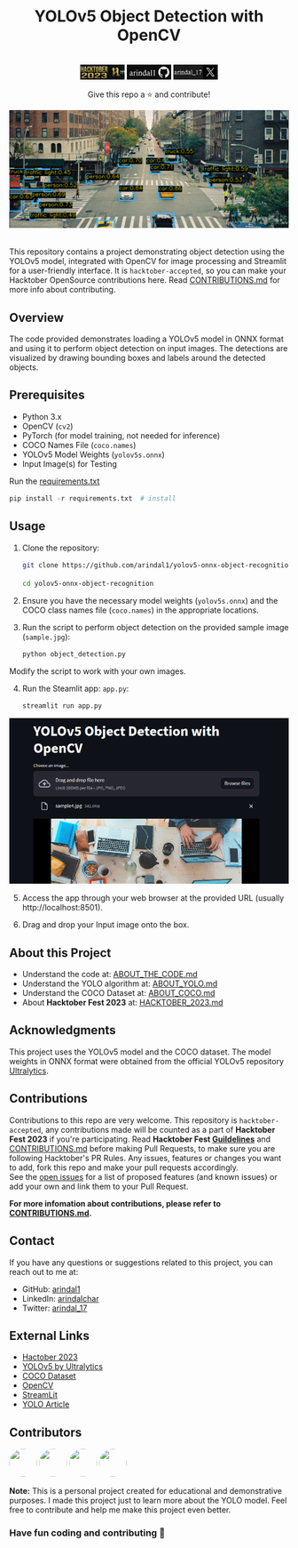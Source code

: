 <div align="center">
   <h1>YOLOv5 Object Detection with OpenCV</h1><br>
   <a href="https://hacktoberfest.com/" target="_blank">
      <img src="images/hack.jpg"  width="80px" alt="hacktober"></a> <a href="https://github.com/arindal1" target="_blank">
      <img src="images/git.jpg"  width="80px" alt="github"></a> <a href="https://twitter.com/arindal_17" target="_blank">
      <img src="images/x.jpg"  width="80px" alt="twitter"></a>
   <p>Give this repo a ⭐ and contribute!</p>
   <img src="images/header2.jpg" alt="header image">
</div>
<br>


This repository contains a project demonstrating object detection using the YOLOv5 model, integrated with OpenCV for image processing and Streamlit for a user-friendly interface. It is `hacktober-accepted`, so you can make your Hacktober OpenSource contributions here. Read [CONTRIBUTIONS.md](CONTRIBUTIONS.md) for more info about contributing. <br>


## Overview

The code provided demonstrates loading a YOLOv5 model in ONNX format and using it to perform object detection on input images. The detections are visualized by drawing bounding boxes and labels around the detected objects.

## Prerequisites

- Python 3.x
- OpenCV (`cv2`)
- PyTorch (for model training, not needed for inference)
- COCO Names File (`coco.names`)
- YOLOv5 Model Weights (`yolov5s.onnx`)
- Input Image(s) for Testing

Run the [requirements.txt](requirements.txt)
```python
pip install -r requirements.txt  # install
```

## Usage

1. Clone the repository:
   ```bash
   git clone https://github.com/arindal1/yolov5-onnx-object-recognition.git
  
   cd yolov5-onnx-object-recognition
   ```

2. Ensure you have the necessary model weights (`yolov5s.onnx`) and the COCO class names file (`coco.names`) in the appropriate locations.

3. Run the script to perform object detection on the provided sample image (`sample.jpg`):
   ```bash
   python object_detection.py
   ```

Modify the script to work with your own images.

4. Run the Steamlit app: `app.py`:
   ```python
   streamlit run app.py
   ```
![steamlitapp](images/1.png)

5. Access the app through your web browser at the provided URL (usually http://localhost:8501).
   
6. Drag and drop your Input image onto the box.

## About this Project

- Understand the code at: [ABOUT_THE_CODE.md](config/ABOUT_THE_CODE.md)
- Understand the YOLO algorithm at: [ABOUT_YOLO.md](config/ABOUT_YOLO.md)
- Understand the COCO Dataset at: [ABOUT_COCO.md](config/ABOUT_COCO.md)
- About **Hacktober Fest 2023** at: [HACKTOBER_2023.md](config/HACKTOBER_2023.md)



## Acknowledgments

This project uses the YOLOv5 model and the COCO dataset.
The model weights in ONNX format were obtained from the official YOLOv5 repository [Ultralytics](https://github.com/ultralytics/yolov5).

## Contributions

Contributions to this repo are very welcome. This repository is `hacktober-accepted`, any contributions made will be counted as a part of **Hacktober Fest 2023** if you're participating.
Read **Hacktober Fest [Guildelines](https://hacktoberfest.com/participation/#pr-mr-details)** and [CONTRIBUTIONS.md](CONTRIBUTIONS.md) before making Pull Requests, to make sure you are following Hacktober's PR Rules.
Any issues, features or changes you want to add, fork this repo and make your pull requests accordingly.<br>
See the [open issues](https://github.com/yolov5-onnx-object-recognition/issues) for a list of proposed features (and known issues) or add your own and link them to your Pull Request. <br>

**For more infomation about contributions, please refer to [CONTRIBUTIONS.md](CONTRIBUTIONS.md).**

## Contact

If you have any questions or suggestions related to this project, you can reach out to me at:

- GitHub: [arindal1](https://github.com/arindal1)
- LinkedIn: [arindalchar](https://www.linkedin.com/arindalchar/)
- Twitter: [arindal_17](https://twitter.com/arindal_17)

## External Links

- [Hactober 2023](https://hacktoberfest.com/)
- [YOLOv5 by Ultralytics](https://github.com/ultralytics/yolov5)
- [COCO Dataset](https://cocodataset.org/#home)
- [OpenCV](https://docs.opencv.org/)
- [StreamLit](https://docs.streamlit.io/)
- [YOLO Article](https://pjreddie.com/darknet/yolo/)

## Contributors

<a href="https://github.com/arindal1" target="_blank"><img src="https://github.com/arindal1.png" width="50px" height="50" style="border-radius: 50%;"></a>  <a href="https://github.com/simanders" target="_blank"><img src="https://github.com/simanders.png" width="50px" height="50" style="border-radius: 50%;"></a>  <a href="https://github.com/Shback007" target="_blank"><img src="https://github.com/Shback007.png" width="50px" height="50" style="border-radius: 50%;"></a>  <a href="https://github.com/AnuragM23" target="_blank"><img src="https://github.com/AnuragM23.png" width="50px" height="50" style="border-radius: 50%;"></a>


**Note:** This is a personal project created for educational and demonstrative purposes. I made this project just to learn more about the YOLO model. Feel free to contribute and help me make this project even better.

### Have fun coding and contributing 🚀
